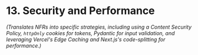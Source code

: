 # 13. Security and Performance

_(Translates NFRs into specific strategies, including using a Content Security Policy, `httpOnly` cookies for tokens, Pydantic for input validation, and leveraging Vercel's Edge Caching and Next.js's code-splitting for performance.)_
